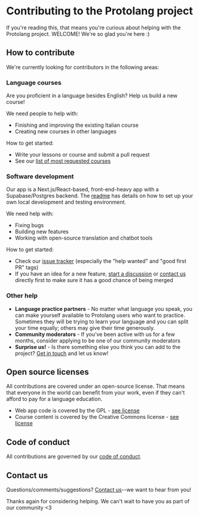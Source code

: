 # Contributing to the Protolang project

If you're reading this, that means you're curious about helping with the Protolang project. WELCOME! We're so glad you're here :)

## How to contribute

We're currently looking for contributors in the following areas:

### Language courses

Are you proficient in a language besides English? Help us build a new course!

We need people to help with:

- Finishing and improving the existing Italian course
- Creating new courses in other languages
<!-- - Resolving user-reported errors in our translation -->

How to get started:

- Write your lessons or course and submit a pull request
- See our [list of most requested courses](TODO)

### Software development

Our app is a Next.js/React-based, front-end-heavy app with a Supabase/Postgres backend. The [readme](readme.md) has details on how to set up your own local development and testing environment.

We need help with:

- Fixing bugs
- Building new features
- Working with open-source translation and chatbot tools

How to get started:

- Check our [issue tracker](https://github.com/sampl/protolang/issues) (especially the "help wanted" and "good first PR" tags)
- If you have an idea for a new feature, [start a discussion](TODO) or [contact us](https://protolang.com/contact/) directly first to make sure it has a good chance of being merged

### Other help

- **Language practice partners** - No matter what language you speak, you can make yourself available to Protolang users who want to practice. Sometimes they will be trying to learn your language and you can split your time equally; others may give their time generously.
- **Community moderators** - If you’ve been active with us for a few months, consider applying to be one of our community moderators
- **Surprise us!** - Is there something else you think you can add to the project? [Get in touch](https://protolang.com/contact/) and let us know!

## Open source licenses

All contributions are covered under an open-source license. That means that everyone in the world can benefit from your work, even if they can't afford to pay for a language education.

- Web app code is covered by the GPL - [see license](TODO)
- Course content is covered by the Creative Commons license - [see license](TODO)

## Code of conduct

All contributions are governed by our [code of conduct](code_of_conduct.md).

## Contact us

Questions/comments/suggestions? [Contact us](https://protolang.com/contact/)--we want to hear from you!

Thanks again for considering helping. We can't wait to have you as part of our community <3
